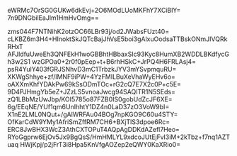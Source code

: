 eWRMc7OrSG0GUKw6dkEvj+2O6MOdLUoMKFhY7XCiBlY=
7n9DNGbilEaJlm1HmHvOmg==

zms044F7NTNihK2otzOC66LBr93j/od2JWabsFUzt40=
cLKBZ6m3H4+HInoktSkJQTcBajJhVsE5boi3gAlxuOodsaTTBskONmJIVQRkRHxT
AFJldfuUweEh3QNFEkH1woGBBhtHBbaxSIc93Kyc8HumXB2WDDLBKdfycGh3w2S1
wzGPOa0+2r0f0pEep+t+B6rhHSkC+JrPQ4H6FRLAsj4=
psR4YulY403fGRJSNhvD3mC1TrbzkJYV3mYSvpmquRU=
XKWgShhye+zf/lMNF9iPW+4YzFMILBuXeVhaWyEHv6o=
oAXXmKhfYDAkPw69kSsODmTOc+rG2cQ7E7X2c0P+c5E=
9D4PJHmgYb5eZ+JZzLS5vnoaJwcg94SAQITR1N5SEds=
zQ1LBbMzUwJbp/KOI5785o87FZB0IS0gobUdZcJF6XE=
6g/EEqNE/YUf1qm6UnIhhtY1DZ4n0LaD37zO3VoW9bI=
X1nE2LML0NQut+/gAlWRFAu04BOg7npKGO9C60u4STY=
OfKarCdW9YMy1AfriSmZffRM7CH6+BXjTlS3dpoe6Rc=
ERC8JwBHX3WcZ3AthCXTOPuT4AQpAgDDKdAZefl7Heo=
RYoGgprw6EjOv5Jx9BgQsS/HmHMLYL9xdcoJUtEjFvI3iM+2kTbz+f7nq1AZTuaq
HWjKpj/p2jFrT3i8Hpa5KnVfgAOZep2eQWY0KaXRio0=
